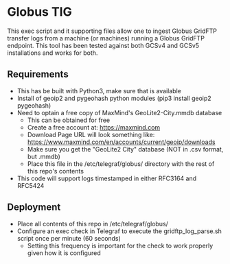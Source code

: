 # Globus TIG
This exec script and it supporting files allow one to ingest Globus GridFTP transfer logs from a machine (or machines) running a Globus GridFTP endpoint. This tool has been tested against both GCSv4 and GCSv5 installations and works for both.  

## Requirements
- This has be built with Python3, make sure that is available
- Install of geoip2 and pygeohash python modules (pip3 install geoip2 pygeohash)
- Need to optain a free copy of MaxMind's GeoLite2-City.mmdb database
	- This can be obtained for free
	- Create a free account at: https://maxmind.com
	- Download Page URL will look something like: https://www.maxmind.com/en/accounts/current/geoip/downloads
	- Make sure you get the "GeoLite2 City" database (NOT in .csv format, but .mmdb)
	- Place this file in the /etc/telegraf/globus/ directory with the rest of this repo's contents
- This code will support logs timestamped in either RFC3164 and RFC5424

## Deployment
- Place all contents of this repo in /etc/telegraf/globus/
- Configure an exec check in Telegraf to execute the gridftp_log_parse.sh script once per minute (60 seconds)
	- Setting this frequency is important for the check to work properly given how it is configured
